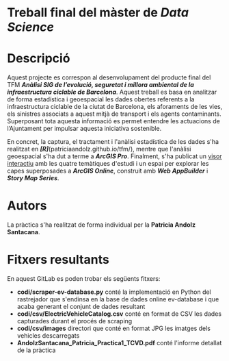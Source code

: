 # Treball final del màster de _Data Science_

#  Descripció
Aquest projecte es correspon al desenvolupament del producte final del TFM _**Anàlisi SIG de l’evolució, seguretat i millora ambiental de la infraestructura ciclable de Barcelona**_. Aquest treball es basa en analitzar de forma estadística i geoespacial les dades obertes referents a la infraestructura ciclable de la ciutat de Barcelona, els aforaments de les vies, els sinistres associats a aquest mitjà de transport i els agents contaminants. Superposant tota aquesta informació es permet entendre les actuacions de l’Ajuntament per impulsar aquesta iniciativa sostenible.

En concret, la captura, el tractament i l'anàlisi estadística de les dades s'ha realitzat en ***[R]***(patriciaandolz.github.io/tfm/), mentre que l'anàlisi geoespacial s'ha dut a terme a ***ArcGIS Pro***. Finalment, s'ha publicat un [visor interactiu](https://patriciaandolz.maps.arcgis.com/apps/MapSeries/index.html?appid=d3808fb4190b40939b9d3bfea61f7f7b) amb les quatre temàtiques d'estudi i un espai per explorar les capes superposades a ***ArcGIS Online***, construit amb ***Web AppBuilder*** i ***Story Map Series***.

# Autors
La pràctica s'ha realitzat de forma individual per la **Patricia Andolz Santacana**.

# Fitxers resultants
En aquest GitLab es poden trobar els següents fitxers:
*  **codi/scraper-ev-database.py** conté la implementació en Python del rastrejador que s'endinsa en la base de dades online ev-database i que acaba generant el conjunt de dades resultant
*  **codi/csv/ElectricVehicleCatalog.csv** conté en format de CSV les dades capturades durant el procés de scraping
*  **codi/csv/images** directori que conté en format JPG les imatges dels vehicles descarregats 
*  **AndolzSantacana_Patricia_Practica1_TCVD.pdf** conté l'informe detallat de la pràctica
